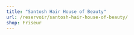 ```yaml
---
title: "Santosh Hair House of Beauty"
url: /reservoir/santosh-hair-house-of-beauty/
shop: Friseur
---
```

